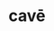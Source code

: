 ---
title: cavē
di: (to one person)
meaning: look out! be careful!
ch: thirteen
pos: conjverb
repeat: yes
---